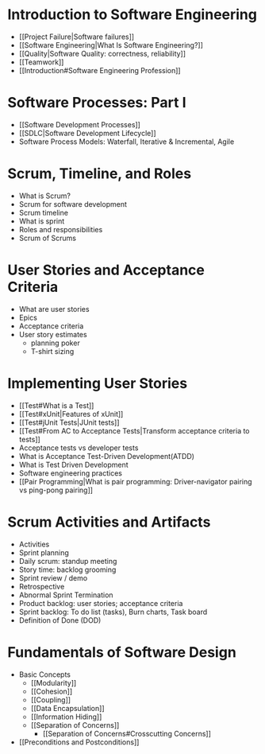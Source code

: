 # Introduction to Software Engineering
- [[Project Failure|Software failures]]
- [[Software Engineering|What Is Software Engineering?]]
- [[Quality|Software Quality: correctness, reliability]]
- [[Teamwork]]
- [[Introduction#Software Engineering Profession]]

# Software Processes: Part I
- [[Software Development Processes]]
- [[SDLC|Software Development Lifecycle]]
- Software Process Models: Waterfall, Iterative & Incremental, Agile

# Scrum, Timeline, and Roles
- What is Scrum?
- Scrum for software development
- Scrum timeline
- What is sprint
- Roles and responsibilities
- Scrum of Scrums

# User Stories and Acceptance Criteria
- What are user stories 
- Epics
- Acceptance criteria
- User story estimates
	- planning poker
	- T-shirt sizing

# Implementing User Stories
- [[Test#What is a Test]]
- [[Test#xUnit|Features of xUnit]]
- [[Test#jUnit Tests|JUnit tests]]
- [[Test#From AC to Acceptance Tests|Transform acceptance criteria to tests]]
- Acceptance tests vs developer tests
- What is Acceptance Test-Driven Development(ATDD)
- What is Test Driven Development
- Software engineering practices
- [[Pair Programming|What is pair programming: Driver-navigator pairing vs ping-pong pairing]]

# Scrum Activities and Artifacts
- Activities
- Sprint planning
- Daily scrum: standup meeting
- Story time: backlog grooming
- Sprint review / demo
- Retrospective
- Abnormal Sprint Termination
- Product backlog: user stories; acceptance criteria
- Sprint backlog: To do list (tasks), Burn charts, Task board
- Definition of Done (DOD)
# Fundamentals of Software Design
- Basic Concepts
	- [[Modularity]]
	- [[Cohesion]]
	- [[Coupling]]
	- [[Data Encapsulation]]
	- [[Information Hiding]]
	- [[Separation of Concerns]]
		- [[Separation of Concerns#Crosscutting Concerns]]
- [[Preconditions and Postconditions]]